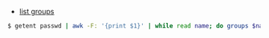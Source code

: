 * [list groups](https://serverfault.com/questions/127782/how-can-i-get-a-list-of-linux-users-group/127784)
```bash
$ getent passwd | awk -F: '{print $1}' | while read name; do groups $name; done
```
